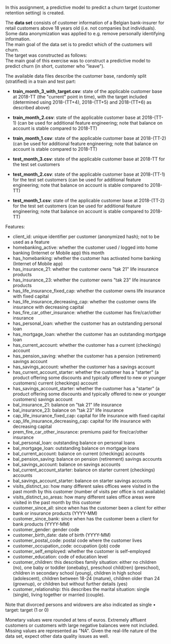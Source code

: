 In this assignment, a predictive model to predict a churn target (customer retention setting) is created.

The **data set** consists of customer information of a Belgian bank-insurer for retail customers above 18 years old (i.e. not companies but individuals).   
Some data anonymization was applied to e.g. remove personally identifying information.   
The main goal of the data set is to predict which of the customers will churn.  
The target was constructed as follows:  
The main goal of this exercise was to construct a predictive model to predict churn (in short, customer who "leave").   

The available data files describe the customer base, randomly split (stratified) in a train and test part:
* **train_month_3_with_target.csv**: state of the applicable customer base at 2018-TT (the "current" point in time), with the target included (determined using 2018-(TT+4), 2018-(TT+5) and 2018-(TT+6) as described above)
* **train_month_2.csv**: state of the applicable customer base at 2018-(TT-1) (can be used for additional feature engineering; note that balance on account is stable compared to 2018-TT)
* **train_month_1.csv**: state of the applicable customer base at 2018-(TT-2) (can be used for additional feature engineering; note that balance on account is stable compared to 2018-TT)
	
* **test_month_3.csv**: state of the applicable customer base at 2018-TT for the test set customers
* **test_month_2.csv**: state of the applicable customer base at 2018-(TT-1) for the test set customers (can be used for additional feature engineering; note that balance on account is stable compared to 2018-TT)
* **test_month_1.csv**: state of the applicable customer base at 2018-(TT-2) for the test set customers (can be used for additional feature engineering; note that balance on account is stable compared to 2018-TT)

Features:
* client_id: unique identifier per customer (anonymized hash); not to be used as a feature
*  homebanking_active: whether the customer used / logged into home banking (Internet or Mobile app) this month
*  has_homebanking: whether the customer has activated home banking (Internet of Mobile app)
*  has_insurance_21: whether the customer owns "tak 21" life insurance products
*  has_insurance_23: whether the customer owns "tak 23" life insurance products
*  has_life_insurance_fixed_cap: whether the customer owns life insurance with fixed capital
*  has_life_insurance_decreasing_cap: whether the customer owns life insurance with decreasing capital
*  has_fire_car_other_insurance: whether the customer has fire/car/other insurance
*  has_personal_loan: whether the customer has an outstanding personal loan
*  has_mortgage_loan: whether the customer has an outstanding mortgage loan
*  has_current_account: whether the customer has a current (checkings) account
*  has_pension_saving: whether the customer has a pension (retirement) savings account
*  has_savings_account: whether the customer has a savings account
*  has_current_account_starter: whether the customer has a "starter" (a product offering some discounts and typically offered to new or younger customers) current (checkings) account
*  has_savings_account_starter: whether the customer has a "starter" (a product offering some discounts and typically offered to new or younger customers) savings account
*  bal_insurance_21: balance on "tak 21" life insurance
*  bal_insurance_23: balance on "tak 23" life insurance
*  cap_life_insurance_fixed_cap: capital for life insurance with fixed capital
*  cap_life_insurance_decreasing_cap: capital for life insurance with decreasing capital
*  prem_fire_car_other_insurance: premiums paid for fire/car/other insurance
*  bal_personal_loan: outstanding balance on personal loans
*  bal_mortgage_loan: outstanding balance on mortgage loans
*  bal_current_account: balance on current (checkings) accounts
*  bal_pension_saving: balance on pension (retirement) savings accounts
*  bal_savings_account: balance on savings accounts
*  bal_current_account_starter: balance on starter current (checkings) accounts
*  bal_savings_account_starter: balance on starter savings accounts
*  visits_distinct_so: how many different sales offices were visited in the past month by this customer (number of visits per office is not available)
*  visits_distinct_so_areas: how many different sales office areas were visited in the past month by this customer
*  customer_since_all: since when has the customer been a client for either bank or insurance products (YYYY-MM)
*  customer_since_bank: since when has the customer been a client for bank products (YYYY-MM)
*  customer_gender: gender code
*  customer_birth_date: date of birth (YYYY-MM)
*  customer_postal_code: postal code where the customer lives
*  customer_occupation_code: occupation (job) code
*  customer_self_employed: whether the customer is self-employed
*  customer_education: code of education level
*  customer_children: this describes family situation: either no children (no), one baby or toddler (onebaby), preschool child(ren) (preschool), children in secondary school (young), children in high school (adolescent), children between 18-24 (mature), children older than 24 (grownup), or children but without further details (yes)
*  customer_relationship: this describes the marital situation: single (single), living together or married (couple). 

Note that divorced persons and widowers are also indicated as single
	• target: target (1 or 0)

Monetary values were rounded at tens of euros. Extremely affluent customers or customers with large negative balances were not included. Missing values are represented as "NA". Given the real-life nature of the data set, expect other data quality issues as well.
